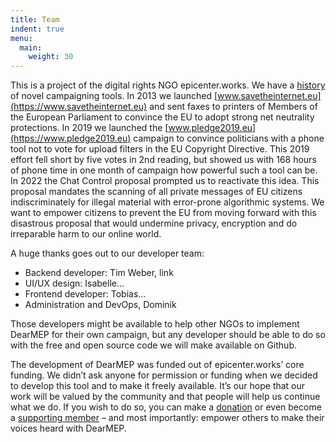 ```yaml
---
title: Team
indent: true
menu:
  main:
    weight: 30
---
```

This is a project of the digital rights NGO epicenter.works. We have a [history](https://en.epicenter.works/history) of novel campaigning tools. In 2013 we launched [www.savetheinternet.eu](https://www.savetheinternet.eu) and sent faxes to printers of Members of the European Parliament to convince the EU to adopt strong net neutrality protections. In 2019 we launched the [www.pledge2019.eu](https://www.pledge2019.eu) campaign to convince politicians with a phone tool not to vote for upload filters in the EU Copyright Directive. This 2019 effort fell short by five votes in 2nd reading, but showed us with 168 hours of phone time in one month of campaign how powerful such a tool can be. In 2022 the Chat Control proposal prompted us to reactivate this idea. This proposal mandates the scanning of all private messages of EU citizens indiscriminately for illegal material with error-prone algorithmic systems. We want to empower citizens to prevent the EU from moving forward with this disastrous proposal that would undermine privacy, encryption and do irreparable harm to our online world.

A huge thanks goes out to our developer team:
- Backend developer: Tim Weber, link
- UI/UX design: Isabelle…
- Frontend developer: Tobias…
- Administration and DevOps, Dominik

Those developers might be available to help other NGOs to implement DearMEP for their own campaign, but any developer should be able to do so with the free and open source code we will make available on Github.

The development of DearMEP was funded out of epicenter.works’ core funding. We didn’t ask anyone for permission or funding when we decided to develop this tool and to make it freely available. It’s our hope that our work will be valued by the community and that people will help us continue what we do. If you wish to do so, you can make a [donation](https://spenden.epicenter.works) or even become a [supporting member](https://support.epicenter.works) – and most importantly: empower others to make their voices heard with DearMEP.
